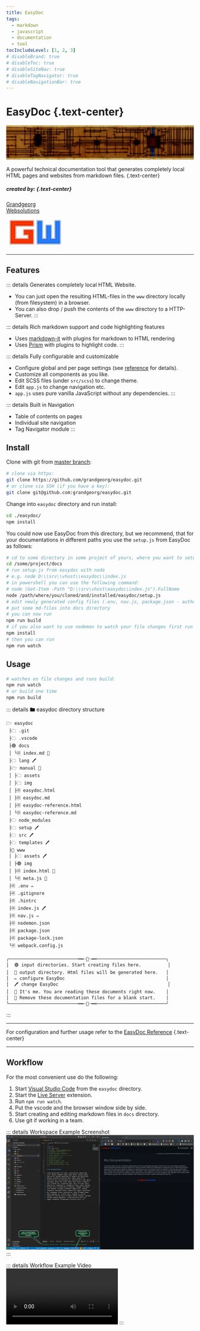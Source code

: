 ```yaml
---
title: EasyDoc
tags:
  - markdown
  - javascript
  - documentation
  - tool
tocIncludeLevel: [1, 2, 3]
# disableBrand: true
# disableToc: true
# disableSiteNav: true
# disableTagNavigator: true
# disableNavigationBar: true
---
```


# EasyDoc {.text-center}

![EasyDoc](img/easydoc-banner.png)

A powerful technical documentation tool that generates completely local HTML pages and websites from markdown files. {.text-center}
  
##### _created by:_ {.text-center}

<!-- BRAND HTML -->
<a class="brand-link" href="https://grandgeorg.de">
  <div class="brand">Grandgeorg</div>
  <div class="brand-second">Websolutions</div>
</a>

<svg width="156" height="84" viewBox="0 0 52 28" class="logo gw-logo" style="margin-top:0.5rem">
  <path style="fill:#ff3300;stroke:#bf260066;stroke-width:2px;stroke-linecap:butt;stroke-linejoin:round;stroke-opacity:1" d="M 24,4 H 4 V 24 H 24 V 12 h -8 v 4 h 4 v 4 H 8 V 8 h 16 z"/>
  <path style="fill:#267dff;stroke:#1d5ebf66;stroke-width:2px;stroke-linecap:butt;stroke-linejoin:round;stroke-opacity:1" d="M 48,4 V 24 H 28 V 4 h 4 v 16 h 4 V 8 h 4 v 12 h 4 V 4 Z" />
</svg>
<!-- :BRAND HTML -->

---

## Features

::: details Generates completely local HTML Website.
-	You can just open the resulting HTML-files in the ```www``` directory locally (from filesystem) in a browser. 
-	You can also drop / push the contents of the ```www``` directory to a HTTP-Server.
:::

::: details Rich markdown support and code highlighting features
- Uses [markdown-it](https://github.com/markdown-it/markdown-it) with plugins for markdown to HTML rendering
- Uses [Prism](https://prismjs.com/) with plugins to highlight code.
:::

::: details Fully configurable and customizable
- Configure global and per page settings (see [reference](easydoc-reference.html) for details).
- Customize all components as you like.
- Edit SCSS files (under ```src/scss```) to change theme.
- Edit ```app.js``` to change navigation etc.
- ```app.js``` uses pure vanilla JavaScript without any dependencies.
:::

::: details Built in Navigation
- Table of contents on pages
- Individual site navigation
- Tag Navigator module
:::



## Install

Clone with git from [master branch](https://github.com/grandgeorg/easydoc):

```bash
# clone via https:
git clone https://github.com/grandgeorg/easydoc.git
# or clone via SSH (if you have a key):
git clone git@github.com:grandgeorg/easydoc.git
```

Change into `easydoc` directory and run install:

```bash
cd ./easydoc/
npm install
```
You could now use EasyDoc from this directory, but we recommend, that for your documentations in different paths you use the ```setup.js``` from EasyDoc as follows:

```bash
# cd to some directory in some project of yours, where you want to setup your documentation with EasyDoc
cd /some/project/docs
# run setup.js from easydoc with node
# e.g. node D:\\srv\\vhost\\easydoc\\index.js
# in powershell you can use the following command:
# node (Get-Item -Path "D:\\srv\vhost\easydoc\index.js").FullName
node /path/where/you/cloned/and/installed/easydoc/setup.js
# edit newly generated config files (.env, nav.js, package.json - author, description, keywords) in /some/project/docs ...
# put some md-files into docs directory
# you can now run
npm run build
# if you also want to use nodemon to watch your file changes first run
npm install
# then you can run
npm run watch
```

## Usage

```bash
# watches on file changes and runs build:
npm run watch
# or build one time
npm run build
```

::: details 🖿 easydoc directory structure
```filetree
🗁 easydoc
 ├🗀 .git
 ├🗀 .vscode
 ├🟢 docs
 │ └🗏 index.md 🖤
 ├🗀 lang 🖊️
 ├🗁 manual 📌
 │ ├🗀 assets
 │ ├🗀 img
 │ ├🗏 easydoc.html
 │ ├🗏 easydoc.md
 │ ├🗏 easydoc-reference.html
 │ └🗏 easydoc-reference.md 
 ├🗀 node_modules
 ├🗀 setup 🖊️
 ├🗀 src 🖊️
 ├🗀 templates 🖊️
 ├🔵 www
 │ ├🗀 assets 🖊️
 │ ├🟢 img
 │ ├🗏 index.html 🖤
 │ └🗏 meta.js 🖤
 ├🗏 .env ✏️
 ├🗏 .gitignore
 ├🗏 .hintrc
 ├🗏 index.js 🖊️
 ├🗏 nav.js ✏️
 ├🗏 nodemon.json
 ├🗏 package.json
 ├🗏 package-lock.json
 └🗏 webpack.config.js

╭──────────────────────────═━┈💬┈━═──────────────────────────╮
│  🟢 input directories. Start creating files here.          │
│  🔵 output directory. Html files will be generated here.   │
│  ✏️ configure EasyDoc                                      │
│  🖊️ change EasyDoc                                         │
│  📌 It's me. You are reading these documents right now.    │
│  🖤 Remove these documentation files for a blank start.    │
╰──────────────────────────═━┈💬┈━═──────────────────────────╯
```
:::



--------------------------------------------------------------------------------
For configuration and further usage refer to the [EasyDoc Reference](easydoc-reference.html) {.text-center}

--------------------------------------------------------------------------------

## Workflow

For the most convenient use do the following:

1. Start [Visual Studio Code](https://code.visualstudio.com/) from the ```easydoc``` directory.
2. Start the [Live Server](https://marketplace.visualstudio.com/items?itemName=ritwickdey.LiveServer) extension.
3. Run ```npm run watch```.
4. Put the vscode and the browser window side by side.
5. Start creating and editing markdown files in ```docs``` directory.
6. Use git if working in a team.

::: details Workspace Example Screenshot
![EasyDoc workspace example with Visual Studio Code and browser side by side](img/easydoc-manual-workspace.png)
:::

::: details Workflow Example Video
  <video controls style="max-width:100%">
    <source src="video/workflow.mp4" type="video/mp4">
  </video>
:::
